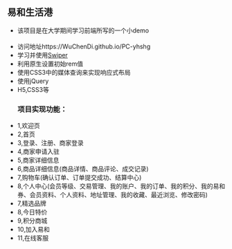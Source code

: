 <h2>易和生活港</h2>

<ul>
  <li>该项目是在大学期间学习前端所写的一个小demo</li>
  <li>访问地址https://WuChenDi.github.io/PC-yhshg</li>
  <li>学习并使用<a href="http://www.swiper.com.cn/">Swiper</a></li>
  <li>利用原生设置初始rem值</li>
  <li>使用CSS3中的媒体查询来实现响应式布局</li>
  <li>使用jQuery</li>
  <li>H5,CSS3等</li>
</ul>

<ul>
  <h3>项目实现功能：</h3>
  <li>1,欢迎页</li>
  <li>2,首页</li>
  <li>3,登录、注册、商家登录</li>
  <li>4,商家申请入驻</li>
  <li>5,商家详细信息</li>
  <li>6,商品详细信息(商品详情、商品评论、成交记录)</li>
  <li>7,购物车(确认订单、订单提交成功、结算中心)</li>
  <li>8,个人中心(会员等级、交易管理、我的账户、我的订单、我的积分、我的易和券、会员资料、个人资料、地址管理、我的收藏、最近浏览、修改密码)</li>
  <li>7,精选品牌</li>
  <li>8,今日特价</li>
  <li>9,积分商城</li>
  <li>10,加入易和</li>
  <li>11,在线客服</li>
</ul>
